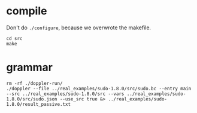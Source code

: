 # compile
Don't do `./configure`, because we overwrote the makefile.
```
cd src
make
```

# grammar
```
rm -rf ./doppler-run/
./doppler --file ../real_examples/sudo-1.8.0/src/sudo.bc --entry main --src ../real_examples/sudo-1.8.0/src --vars ../real_examples/sudo-1.8.0/src/sudo.json --use_src true &> ../real_examples/sudo-1.8.0/result_passive.txt
```
